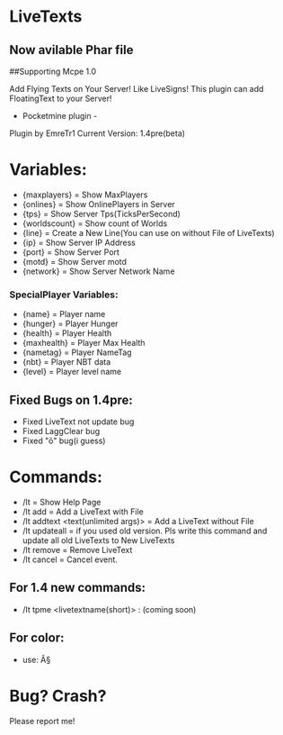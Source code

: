 # LiveTexts

## Now avilable Phar file

##Supporting Mcpe 1.0

Add Flying Texts on Your Server! Like LiveSigns!
This plugin can add FloatingText to your Server!

 - Pocketmine plugin -

Plugin by EmreTr1
Current Version: 1.4pre(beta)

# Variables:

- {maxplayers} = Show MaxPlayers
- {onlines} = Show OnlinePlayers in Server
- {tps} = Show Server Tps(TicksPerSecond)
- {worldscount} = Show count of Worlds 
- {line} = Create a New Line(You can use on without File of LiveTexts) 
- {ip} = Show Server IP Address
- {port} = Show Server Port
- {motd} = Show Server motd
- {network} = Show Server Network Name
### SpecialPlayer Variables:

- {name} = Player name
- {hunger} = Player Hunger
- {health} = Player Health
- {maxhealth} = Player Max Health
- {nametag} = Player NameTag
- {nbt} = Player NBT data
- {level} = Player level name

## Fixed Bugs on 1.4pre:

- Fixed LiveText not update bug
- Fixed LaggClear bug
- Fixed "ō" bug(i guess)

# Commands:

- /lt = Show Help Page
- /lt add <textname> = Add a LiveText with File
- /lt addtext <text(unlimited args)> = Add a LiveText without File
- /lt updateall = if you used old version. Pls write this command and update all old LiveTexts to New LiveTexts
- /lt remove = Remove LiveText
- /lt cancel = Cancel event.

## For 1.4 new commands:
- /lt tpme <livetextname(short)> : (coming soon)

## For color:
 - use: Â§

# Bug? Crash?

Please report me!
